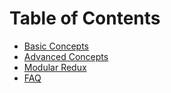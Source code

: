 # Table of Contents

- [Basic Concepts](./basic-concepts.md)
- [Advanced Concepts](./advanced-concepts.md)
- [Modular Redux](./modular-redux.md)
- [FAQ](./faq.md)
